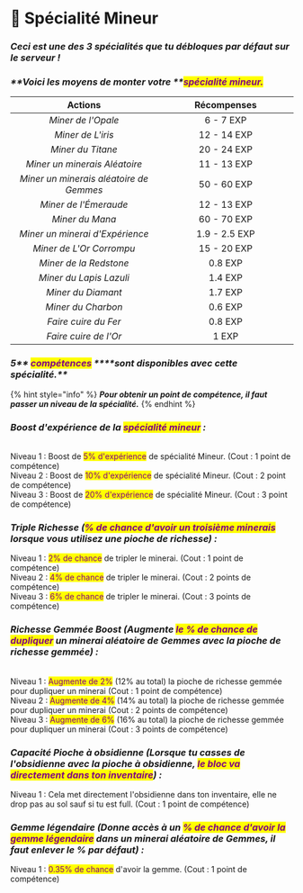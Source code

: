 # 💎 Spécialité Mineur

### _**Ceci est une des 3 spécialités que tu débloques par défaut sur le serveur !**_

### _**Voici les moyens de monter votre **<mark style="color:purple;">**spécialité mineur.**</mark>_&#x20;



<table><thead><tr><th width="400" align="center">Actions</th><th width="346" align="center">Récompenses</th></tr></thead><tbody><tr><td align="center"><em>Miner de l'Opale</em></td><td align="center">6 - 7 EXP</td></tr><tr><td align="center"><em>Miner de L'iris</em></td><td align="center">12 - 14 EXP </td></tr><tr><td align="center"><em>Miner du Titane</em></td><td align="center">20 - 24 EXP</td></tr><tr><td align="center"><em>Miner un minerais Aléatoire</em></td><td align="center">11 - 13 EXP</td></tr><tr><td align="center"><em>Miner un minerais aléatoire de Gemmes</em></td><td align="center">50 - 60 EXP</td></tr><tr><td align="center"><em>Miner de l'Émeraude</em></td><td align="center">12 - 13 EXP</td></tr><tr><td align="center"><em>Miner du Mana</em></td><td align="center">60 - 70 EXP</td></tr><tr><td align="center"><em>Miner un minerai d'Expérience</em></td><td align="center">1.9 - 2.5 EXP</td></tr><tr><td align="center"><em>Miner de L'Or Corrompu</em></td><td align="center">15 - 20 EXP</td></tr><tr><td align="center"><em>Miner de la Redstone</em></td><td align="center">0.8 EXP</td></tr><tr><td align="center"><em>Miner du Lapis Lazuli</em></td><td align="center">1.4 EXP</td></tr><tr><td align="center"><em>Miner du Diamant</em></td><td align="center">1.7 EXP</td></tr><tr><td align="center"><em>Miner du Charbon</em></td><td align="center">0.6 EXP</td></tr><tr><td align="center"><em>Faire cuire du Fer</em></td><td align="center">0.8 EXP</td></tr><tr><td align="center"><em>Faire cuire de l'Or</em></td><td align="center">1 EXP</td></tr></tbody></table>

### _**5**** **<mark style="color:purple;">**compétences**</mark>** ****sont disponibles avec cette spécialité.**_

{% hint style="info" %}
_**Pour obtenir un point de compétence, il faut passer un niveau de la spécialité.**_&#x20;
{% endhint %}

### _Boost d'expérience de la <mark style="color:purple;">spécialité mineur</mark> :_&#x20;

\
Niveau 1 : Boost de <mark style="color:purple;">5% d'expérience</mark> de spécialité Mineur. (Cout : 1 point de compétence) \
Niveau 2 : Boost de <mark style="color:purple;">10% d'expérience</mark> de spécialité Mineur. (Cout : 2 point de compétence) \
Niveau 3 : Boost de <mark style="color:purple;">20% d'expérience</mark> de spécialité Mineur. (Cout : 3 point de compétence)

### _Triple Richesse (<mark style="color:purple;">% de chance d'avoir un troisième minerais</mark> lorsque vous utilisez une pioche de richesse) :_&#x20;

Niveau 1 : <mark style="color:purple;">2% de chance</mark> de tripler le minerai. (Cout : 1 point de compétence) \
Niveau 2 : <mark style="color:purple;">4% de chance</mark> de tripler le minerai. (Cout : 2 points de compétence) \
Niveau 3 : <mark style="color:purple;">6% de chance</mark> de tripler le minerai. (Cout : 3 points de compétence)

### _Richesse Gemmée Boost (Augmente <mark style="color:purple;">le % de chance de dupliquer</mark> un minerai aléatoire de Gemmes avec la pioche de richesse gemmée) :_&#x20;

\
Niveau 1 : <mark style="color:purple;">Augmente de 2%</mark> (12% au total) la pioche de richesse gemmée pour dupliquer un minerai (Cout : 1 point de compétence) \
Niveau 2 : <mark style="color:purple;">Augmente de 4%</mark> (14% au total) la pioche de richesse gemmée pour dupliquer un minerai (Cout : 2 points de compétence) \
Niveau 3 : <mark style="color:purple;">Augmente de 6%</mark> (16% au total) la pioche de richesse gemmée pour dupliquer un minerai (Cout : 3 points de compétence)

### _Capacité Pioche à obsidienne (Lorsque tu casses de l'obsidienne avec la pioche à obsidienne, <mark style="color:purple;">le bloc va directement dans ton inventaire</mark>) :_     &#x20;

Niveau 1 : Cela met directement l'obsidienne dans ton inventaire, elle ne drop pas au sol sauf si tu est full. (Cout : 1 point de compétence)

### _Gemme légendaire (Donne accès à un <mark style="color:purple;">% de chance d'avoir la gemme légendaire</mark> dans un minerai aléatoire de Gemmes, il faut enlever le % par défaut) :_&#x20;

Niveau 1 : <mark style="color:purple;">0.35% de chance</mark> d'avoir la gemme. (Cout : 1 point de compétence)
